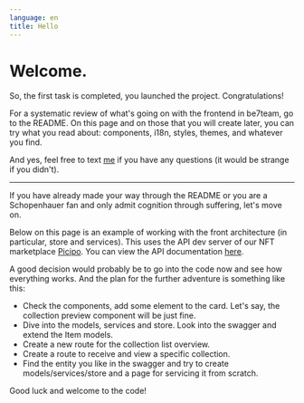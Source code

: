 ```yaml
---
language: en
title: Hello
---
```

# Welcome.

So, the first task is completed, you launched the project. Congratulations!

For a systematic review of what's going on with the frontend in be7team, <nuxt-link to="/docs">go to the README</nuxt-link>.
On this page and on those that you will create later, you can try what you read about: components, i18n, styles, themes, and whatever you find.

And yes, feel free to text <a href="https://t.me/pyncz" target="_blank">me</a> if you have any questions (it would be strange if you didn't).

---

If you have already made your way through the <nuxt-link to="/docs">README</nuxt-link> or you are a Schopenhauer fan and only admit cognition through suffering, let's move on.

Below on this page is an example of working with the <nuxt-link to="/docs#arch">front architecture</nuxt-link> (in particular, store and services). This uses the API dev server of our NFT marketplace <a href="https://app.picipo.io" target="_blank">Picipo</a>. You can view the API documentation <a href="https://app.picipo.io/swagger" target="_blank">here</a>.

A good decision would probably be to go into the code now and see how everything works. And the plan for the further adventure is something like this:

- Check the components, add some element to the card. Let's say, the collection preview component will be just fine.
- Dive into the models, services and store. Look into the swagger and extend the Item models.
- Create a new route for the collection list overview.
- Create a route to receive and view a specific collection.
- Find the entity you like in the swagger and try to create models/services/store and a page for servicing it from scratch.

Good luck and welcome to the code!
